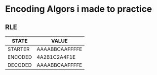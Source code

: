 # Encoding Algors i made to practice


## RLE
| STATE | VALUE |
|-----------|---------------|
| STARTER | AAAABBCAAFFFFE |
| ENCODED | 4A2B1C2A4F1E |
| DECODED | AAAABBCAAFFFFE |
